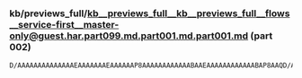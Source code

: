 ### kb/previews_full/kb__previews_full__kb__previews_full__flows__service-first__master-only@guest.har.part099.md.part001.md.part001.md (part 002)

```md
D/AAAAAAAAAAAAAAEAAAAAAAEAAAAAAP8AAAAAAAAAAAABAAEAAAAAAAAAAAABAP8AAQD/AAAAAAAAAAAAAAABAAAAAAAAAAD/AAD/AAEAAAABAAAAAAABAAAAAA
```

```
